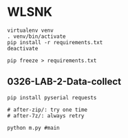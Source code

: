 # WLSNK

```
virtualenv venv
. venv/bin/activate
pip install -r requirements.txt
deactivate

pip freeze > requirements.txt
```

## 0326-LAB-2-Data-collect

```
pip install pyserial requests

# after-zip/: try one time
# after-7z/: always retry

python m.py #main
```
